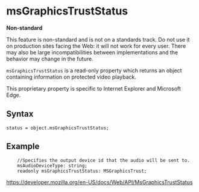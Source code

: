 msGraphicsTrustStatus
=====================

**Non-standard**

This feature is non-standard and is not on a standards track. Do not use it on production sites facing the Web: it will not work for every user. There may also be large incompatibilities between implementations and the behavior may change in the future.

`msGraphicsTrustStatus` is a read-only property which returns an object containing information on protected video playback.

This proprietary property is specific to Internet Explorer and Microsoft Edge.

Syntax
------

    status = object.msGraphicsTrustStatus;

Example
-------

        //Specifies the output device id that the audio will be sent to.
        msAudioDeviceType: string;
        readonly msGraphicsTrustStatus: MSGraphicsTrust;

<a href="https://developer.mozilla.org/en-US/docs/Web/API/MsGraphicsTrustStatus" class="_attribution-link">https://developer.mozilla.org/en-US/docs/Web/API/MsGraphicsTrustStatus</a>

